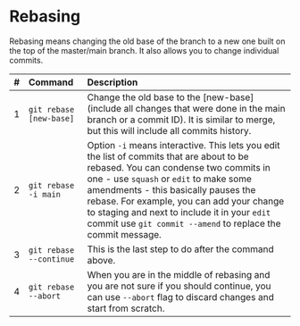 # Rebasing

Rebasing means changing the old base of the branch to a new one built on the top of the master/main branch. It also allows you to change individual commits.

| \# | Command | Description |
| :--- | :--- | :--- |
| 1 | `git rebase [new-base]` | Change the old base to the \[new-base\] \(include all changes that were done in the main branch or a commit ID\). It is similar to merge, but this will include all commits history. |
| 2 | `git rebase -i main` | Option `-i` means interactive. This lets you edit the list of commits that are about to be rebased. You can condense two commits in one - use `squash` or `edit` to make some amendments - this basically pauses the rebase. For example, you can add your change to staging and next to include it in your `edit` commit use `git commit --amend` to replace the commit message.  |
|  3 | `git rebase --continue` | This is the last step to do after the command above. |
| 4 | `git rebase --abort` | When you are in the middle of rebasing and you are not sure if you should continue, you can use `--abort` flag to discard changes and start from scratch. |




